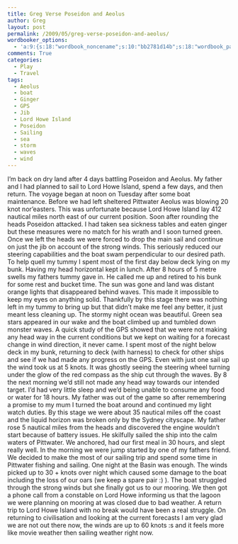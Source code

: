 ```yaml
---
title: Greg Verse Poseidon and Aeolus
author: Greg
layout: post
permalink: /2009/05/greg-verse-poseidon-and-aeolus/
wordbooker_options:
  - 'a:9:{s:18:"wordbook_noncename";s:10:"bb2781d14b";s:18:"wordbook_page_post";s:4:"-100";s:18:"wordbook_orandpage";s:1:"2";s:23:"wordbook_default_author";s:1:"2";s:23:"wordbook_extract_length";s:3:"256";s:19:"wordbook_actionlink";s:3:"300";s:18:"wordbook_attribute";s:31:"Posted a new post on their blog";s:29:"wordbooker_status_update_text";s:35:": New blog post :  %title% - %link%";s:20:"wordbook_comment_get";s:2:"on";}'
comments: True
categories:
  - Play
  - Travel
tags:
  - Aeolus
  - boat
  - Ginger
  - GPS
  - Jib
  - Lord Howe Island
  - Poseidon
  - Sailing
  - sea
  - storm
  - waves
  - wind
---
```

I&#8217;m back on dry land after 4 days battling Poseidon and Aeolus. My father and I had planned to sail to Lord Howe Island, spend a few days, and then return. The voyage began at noon on Tuesday after some boat maintenance. Before we had left sheltered Pittwater Aeolus was blowing 20 knot nor&#8217;easters. This was unfortunate because Lord Howe Island lay 412 nautical miles north east of our current position. Soon after rounding the heads Poseidon attacked. I had taken sea sickness tables and eaten ginger but these measures were no match for his wrath and I soon turned green. Once we left the heads we were forced to drop the main sail and continue on just the jib on account of the strong winds. This seriously reduced our steering capabilities and the boat swam perpendicular to our desired path. To help quell my tummy I spent most of the first day below deck lying on my bunk. Having my head horizontal kept in lunch. After 8 hours of 5 metre swells my fathers tummy gave in. He called me up and retired to his bunk for some rest and bucket time. The sun was gone and land was distant orange lights that disappeared behind waves. This made it impossible to keep my eyes on anything solid. Thankfully by this stage there was nothing left in my tummy to bring up but that didn&#8217;t make me feel any better, it just meant less cleaning up. The stormy night ocean was beautiful. Green sea stars appeared in our wake and the boat climbed up and tumbled down monster waves. A quick study of the GPS showed that we were not making any head way in the current conditions but we kept on waiting for a forecast change in wind direction, it never came. I spent most of the night below deck in my bunk, returning to deck (with harness) to check for other ships and see if we had made any progress on the GPS. Even with just one sail up the wind took us at 5 knots. It was ghostly seeing the steering wheel turning under the glow of the red compass as the ship cut through the waves. By 8 the next morning we&#8217;d still not made any head way towards our intended target. I&#8217;d had very little sleep and we&#8217;d being unable to consume any food or water for 18 hours. My father was out of the game so after remembering a promise to my mum I turned the boat around and continued my light watch duties. By this stage we were about 35 nautical miles off the coast and the liquid horizon was broken only by the Sydney cityscape. My father rose 5 nautical miles from the heads and discovered the engine wouldn&#8217;t start because of battery issues. He skilfully sailed the ship into the calm waters of Pittwater. We anchored, had our first meal in 30 hours, and slept really well. In the morning we were jump started by one of my fathers friend. We decided to make the most of our sailing trip and spend some time in Pittwater fishing and sailing. One night at the Basin was enough. The winds picked up to 30 + knots over night which caused some damage to the boat including the loss of our oars (we keep a spare pair :) ). The boat struggled through the strong winds but she finally got us to our mooring. We then got a phone call from a constable on Lord Howe informing us that the lagoon we were planning on mooring at was closed due to bad weather. A return trip to Lord Howe Island with no break would have been a real struggle. On returning to civilisation and looking at the current forecasts I am very glad we are not out there now, the winds are up to 60 knots :s and it feels more like movie weather then sailing weather right now.